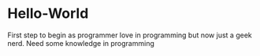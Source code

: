 # Hello-World
First step to begin as programmer
love in programming but now just a geek nerd. Need some knowledge in programming

